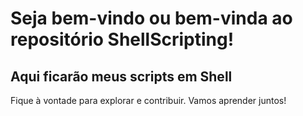 # Seja bem-vindo ou bem-vinda ao repositório ShellScripting!
## Aqui ficarão meus scripts em Shell
Fique à vontade para explorar e contribuir. Vamos aprender juntos!

